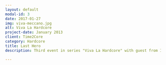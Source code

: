 ```yaml
---
layout: default
modal-id: 3
date: 2017-01-27
img: viva-meccano.jpg
alt: Viva La Hardcore
project-date: January 2013
client: Time2Core
category: Hardcore
title: Last Hero
description: Third event in series "Viva La Hardcore" with guest from Italy Meccano Twins (Traxtorm Records). Held in 2013 in Moscow, Russia.

---
```


